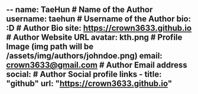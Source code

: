 --
name: TaeHun # Name of the Author
username: taehun # Username of the Author
bio: :D # Author Bio
site: https://crown3633.github.io  # Author Website URL
avatar: kth.png  # Profile Image (img path will be /assets/img/authors/johndoe.png)
email: crown3633@gmail.com  # Author Email address
social:  # Author Social profile links
    - title: "github"
      url: "https://crown3633.github.io"
--
